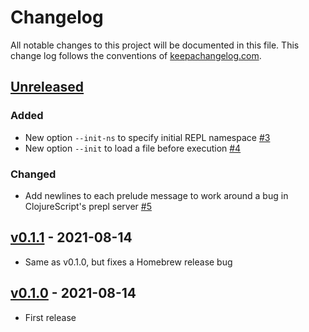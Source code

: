# Changelog
All notable changes to this project will be documented in this file. This change log follows the conventions of [keepachangelog.com](http://keepachangelog.com/).

## [Unreleased]
### Added
- New option `--init-ns` to specify initial REPL namespace [#3](https://github.com/athos/trenchman/pull/3)
- New option `--init` to load a file before execution [#4](https://github.com/athos/trenchman/pull/4)

### Changed
- Add newlines to each prelude message to work around a bug in ClojureScript's prepl server [#5](https://github.com/athos/trenchman/pull/5)

## [v0.1.1] - 2021-08-14
- Same as v0.1.0, but fixes a Homebrew release bug

## [v0.1.0] - 2021-08-14
- First release

[Unreleased]: https://github.com/athos/trenchman/compare/v0.1.1...HEAD
[v0.1.1]: https://github.com/athos/trenchman/compare/v0.1.0...v0.1.1
[v0.1.0]: https://github.com/athos/trenchman/releases/tag/v0.1.0
